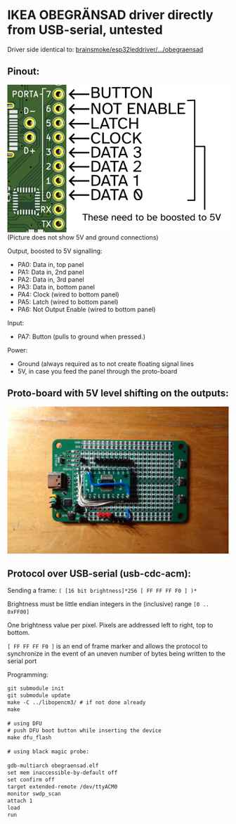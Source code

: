 # IKEA OBEGRÄNSAD driver directly from USB-serial, untested


Driver side identical to: [brainsmoke/esp32leddriver/.../obegraensad](https://github.com/brainsmoke/esp32leddriver/tree/master/firmware/stm32/obegraensad)

## Pinout:

![pin description](obegraensad.png)
(Picture does not show 5V and ground connections)

Output, boosted to 5V signalling:

* PA0: Data in, top panel
* PA1: Data in, 2nd panel
* PA2: Data in, 3rd panel
* PA3: Data in, bottom panel
* PA4: Clock (wired to bottom panel)
* PA5: Latch (wired to bottom panel)
* PA6: Not Output Enable (wired to bottom panel)

Input:

* PA7: Button (pulls to ground when pressed.)

Power:

* Ground (always required as to not create floating signal lines
* 5V, in case you feed the panel through the proto-board

## Proto-board with 5V level shifting on the outputs:

![Photo of a protoboard with 74HCT256 chip](../../img/5v_data_board.jpg)

## Protocol over USB-serial (usb-cdc-acm):

Sending a frame: `( [16 bit brightness]*256 [ FF FF FF F0 ] )*`

Brightness must be little endian integers in the (inclusive) range `[0 .. 0xFF00]`

One brightness value per pixel. Pixels are addressed left to right, top to bottom.

`[ FF FF FF F0 ]` is an end of frame marker and allows the protocol to synchronize
in the event of an uneven number of bytes being written to the serial port


Programming:

```
git submodule init
git submodule update
make -C ../libopencm3/ # if not done already
make

# using DFU
# push DFU boot button while inserting the device
make dfu_flash

# using black magic probe:

gdb-multiarch obegraensad.elf
set mem inaccessible-by-default off
set confirm off
target extended-remote /dev/ttyACM0
monitor swdp_scan
attach 1
load
run
```

